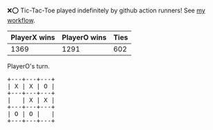 :x::o: Tic-Tac-Toe played indefinitely by github action runners! See [my workflow](.github/workflows/play.yaml).

|PlayerX wins|PlayerO wins|Ties|
|-|-|-|
|1369|1291|602|

PlayerO's turn.

<pre>
+---+---+---+
| X | X | O |
+---+---+---+
|   | X | X |
+---+---+---+
| O | O |   |
+---+---+---+
</pre>